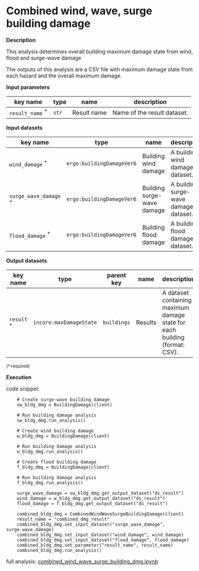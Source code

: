 # Combined wind, wave, surge building damage

**Description**

This analysis determines overall building maximum damage state from wind, flood and surge-wave damage 

The outputs of this analysis are a CSV file with maximum damage state from each hazard and the overall maximum damage.

**Input parameters**

key name | type | name | description
--- | --- | --- | ---
`result_name` <sup>*</sup> | `str` | Result name | Name of the result dataset.

**Input datasets**

key name | type | name | description
--- | --- | --- | ---
`wind_damage` <sup>*</sup> | `ergo:buildingDamageVer6` | Building wind damage |  A building wind damage dataset.
`surge_wave_damage` <sup>*</sup> | `ergo:buildingDamageVer6` | Building surge-wave damage |  A building surge-wave damage dataset.
`flood_damage` <sup>*</sup> | `ergo:buildingDamageVer6` | Building flood damage |  A building flood damage dataset.

**Output datasets**

key name | type | parent key | name | description
--- | --- | --- | --- | ---
`result` <sup>*</sup> | `incore:maxDamageState` | `buildings` | Results | A dataset containing maximum damage state for each building<br>(format: CSV).

<small>(* required)</small>

**Execution**

code snippet:

```
    # Create surge-wave building damage
    sw_bldg_dmg = BuildingDamage(client)

    # Run building damage analysis
    sw_bldg_dmg.run_analysis()    

    # Create wind building damage
    w_bldg_dmg = BuildingDamage(client)

    # Run building damage analysis
    w_bldg_dmg.run_analysis()    

    # Create flood building damage
    f_bldg_dmg = BuildingDamage(client)

    # Run building damage analysis
    f_bldg_dmg.run_analysis()    

    surge_wave_damage = sw_bldg_dmg.get_output_dataset("ds_result")
    wind_damage = w_bldg_dmg.get_output_dataset("ds_result")
    flood_damage = f_bldg_dmg.get_output_dataset("ds_result")

    combined_bldg_dmg = CombinedWindWaveSurgeBuildingDamage(client)
    result_name = "combined_dmg_result"
    combined_bldg_dmg.set_input_dataset("surge_wave_damage", surge_wave_damage)
    combined_bldg_dmg.set_input_dataset("wind_damage", wind_damage)
    combined_bldg_dmg.set_input_dataset("flood_damage", flood_damage)
    combined_bldg_dmg.set_parameter("result_name", result_name)
    combined_bldg_dmg.run_analysis()
```

full analysis: [combined_wind_wave_surge_building_dmg.ipynb](https://github.com/IN-CORE/incore-docs/blob/main/notebooks/combined_wind_wave_surge_building_dmg.ipynb)
